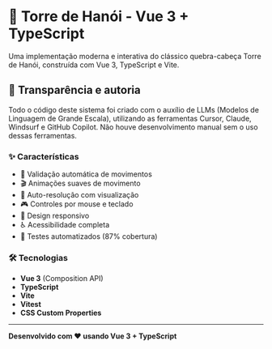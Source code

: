 # 🗼 Torre de Hanói - Vue 3 + TypeScript

Uma implementação moderna e interativa do clássico quebra-cabeça Torre de Hanói, construída com Vue 3, TypeScript e Vite.

## 🤖 Transparência e autoria

Todo o código deste sistema foi criado com o auxílio de LLMs (Modelos de Linguagem de Grande Escala), utilizando as ferramentas Cursor, Claude, Windsurf e GitHub Copilot. Não houve desenvolvimento manual sem o uso dessas ferramentas.

### ✨ Características
- 🎯 Validação automática de movimentos
- 🎬 Animações suaves de movimento
- 🤖 Auto-resolução com visualização
- 🎮 Controles por mouse e teclado
- 📱 Design responsivo
- ♿ Acessibilidade completa
- 🧪 Testes automatizados (87% cobertura)

### 🛠️ Tecnologias
- **Vue 3** (Composition API)
- **TypeScript**
- **Vite**
- **Vitest**
- **CSS Custom Properties**

---

**Desenvolvido com ❤️ usando Vue 3 + TypeScript** 